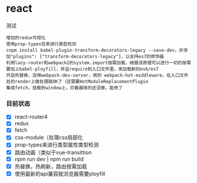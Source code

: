 # react
测试

    增加的redux可视化
    使用prop-types包来进行类型检测
    cnpm install babel-plugin-transform-decorators-legacy --save-dev，并添加"plugins": ["transform-decorators-legacy"]，以支持es7的修饰器
    利用lazy-router和webpack2的system.import按需加载，根据该原理可以进行一切的按需
    要加上babel-ployfill，并且require到入口文件里，来加载新的es6/es7
    开启热替换，没用webpack-dev-server，用的 webpack-hot-middleware，在入口文件处的render上做处理就OK了（还需要HotModuleReplacementPlugin
    集成fetch，挂载到window上，拦截器啥的还没做，能用了



### 目前状态

- [x] react-router4  
- [x] redux  
- [x] fetch  
- [x] css-module（处理css局部化  
- [x] prop-types来进行类型属性类型检测  
- [x] 路由动画（类似于vue-transittion  
- [x] npm run dev | npm run build  
- [x] 热替换，热刷新，路由按需加载  
- [x] 使用最新的api兼容就浏览器需要ployfill
